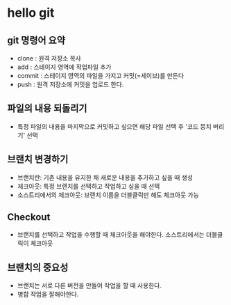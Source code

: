 # hello git

## git 명령어 요약

- clone : 원격 저장소 복사
- add : 스테이지 영역에 작업파일 추가
- commit : 스테이지 영역의 파일을 가지고 커밋(=세이브)를 만든다
- push : 원격 저장소에 커밋을 업로드 한다.

## 파일의 내용 되돌리기

- 특정 파일의 내용을 마지막으로 커밋하고 싶으면 해당 파일 선택 후 '코드 뭉치 버리기' 선택

## 브랜치 변경하기

- 브랜치란: 기존 내용을 유지한 채 새로운 내용을 추가하고 싶을 때 생성
- 체크아웃: 특정 브랜치를 선택하고 작업하고 싶을 때 선택
- 소스트리에서의 체크아웃: 브랜치 이름을 더블클릭만 해도 체크아웃 가능

## Checkout
- 브랜치를 선택하고 작업을 수행할 때 체크아웃을 해야한다. 소스트리에서는 더블클릭이 체크아웃

## 브랜치의 중요성
- 브랜치는 서로 다른 버전을 만들어 작업을 할 때 사용한다.
- 병합 작업을 잘해야한다.

